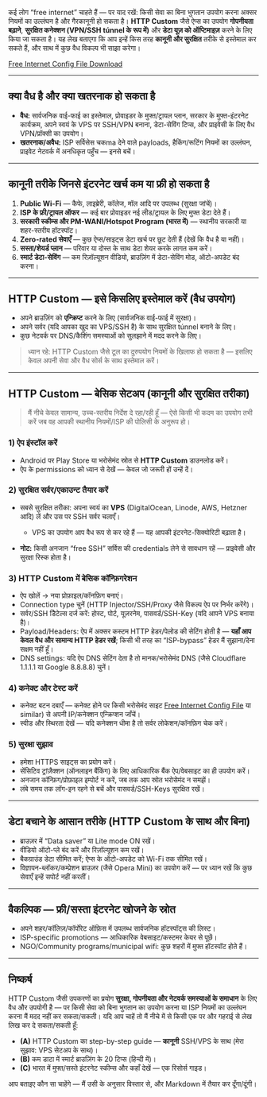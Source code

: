 
कई लोग “free internet” चाहते हैं — पर याद रखें: किसी सेवा का बिना भुगतान उपयोग करना अक्सर नियमों का उल्लंघन है और गैरकानूनी हो सकता है। **HTTP Custom** जैसे ऐप्स का उपयोग **गोपनीयता बढ़ाने**, **सुरक्षित कनेक्शन (VPN/SSH túnnel के रूप में)** और **डेटा यूज़ को ऑप्टिमाइज़** करने के लिए किया जा सकता है। यह लेख बताएगा कि आप इन्हें किस तरह **कानूनी और सुरक्षित** तरीके से इस्तेमाल कर सकते हैं, और साथ में कुछ वैध विकल्प भी साझा करेगा। 

[Free Internet Config File Download](https://sites.google.com/view/configfile2025/home)

---

## क्या वैध है और क्या खतरनाक हो सकता है

* **वैध:** सार्वजनिक वाई-फाई का इस्तेमाल, प्रोवाइडर के मुफ्त/ट्रायल प्लान, सरकार के मुफ्त-इंटरनेट कार्यक्रम, अपने स्वयं के VPS पर SSH/VPN बनाना, डेटा-सेविंग टिप्स, और प्राइवेसी के लिए वैध VPN/प्रॉक्सी का उपयोग।
* **खतरनाक/अवैध:** ISP सर्विसेस चकma देने वाले payloads, हैकिंग/रूटिंग नियमों का उल्लंघन, प्राइवेट नेटवर्क में अनधिकृत पहुँच — इनसे बचें।

---

## कानूनी तरीके जिनसे इंटरनेट खर्च कम या फ्री हो सकता है

1. **Public Wi-Fi** — कैफे, लाइब्रेरी, कॉलेज, मॉल आदि पर उपलब्ध (सुरक्षा जांचें)।
2. **ISP के फ्री/ट्रायल ऑफर** — कई बार प्रोवाइडर नई लीड/ट्रायल के लिए मुफ्त डेटा देते हैं।
3. **सरकारी स्कीम्स और PM-WANI/Hotspot Program (भारत में)** — स्थानीय सरकारी या शहर-स्तरीय हॉटस्पॉट।
4. **Zero-rated सेवाएँ** — कुछ ऐप्स/साइट्स डेटा खर्च पर छूट देती हैं (देखें कि वैध है या नहीं)।
5. **सस्ता/शेयर्ड प्लान** — परिवार या दोस्त के साथ डेटा शेयर करके लागत कम करें।
6. **स्मार्ट डेटा-सेविंग** — कम रिज़ॉल्यूशन वीडियो, ब्राउज़िंग में डेटा-सेविंग मोड, ऑटो-अपडेट बंद करना।

---

## HTTP Custom — इसे किसलिए इस्तेमाल करें (वैध उपयोग)

* अपने ब्राउज़िंग को **एन्क्रिप्ट** करने के लिए (सार्वजनिक वाई-फाई में सुरक्षा)।
* अपने सर्वर (यदि आपका खुद का VPS/SSH है) के साथ सुरक्षित túnnel बनाने के लिए।
* कुछ नेटवर्क पर DNS/कैशिंग समस्याओं को सुलझाने में मदद करने के लिए।

> ध्यान रहे: HTTP Custom जैसे टूल का दुरुपयोग नियमों के खिलाफ हो सकता है — इसलिए केवल अपनी सेवा और वैध सोर्स के साथ इस्तेमाल करें।

---

## HTTP Custom — बेसिक सेटअप (कानूनी और सुरक्षित तरीका)

> मैं नीचे केवल सामान्य, उच्च-स्तरीय निर्देश दे रहा/रही हूँ — ऐसे किसी भी कदम का उपयोग तभी करें जब वह आपकी स्थानीय नियमों/ISP की पोलिसी के अनुरूप हो।

### 1) ऐप इंस्टॉल करें

* Android पर Play Store या भरोसेमंद स्रोत से **HTTP Custom** डाउनलोड करें।
* ऐप के permissions को ध्यान से देखें — केवल जो जरूरी हों उन्हें दें।

### 2) सुरक्षित सर्वर/एकाउन्ट तैयार करें

* सबसे सुरक्षित तरीका: अपना स्वयं का **VPS** (DigitalOcean, Linode, AWS, Hetzner आदि) लें और उस पर SSH सर्वर चलाएँ।

  * VPS का उपयोग आप वैध रूप से कर रहे हैं — यह आपकी इंटरनेट-सिक्योरिटी बढ़ाता है।
* **नोट:** किसी अनजान “free SSH” सर्विस की credentials लेने से सावधान रहें — प्राइवेसी और सुरक्षा रिस्क होता है।

### 3) HTTP Custom में बेसिक कॉन्फ़िगरेशन

* ऐप खोलें → नया प्रोफ़ाइल/कॉनफ़िग बनाएं।
* Connection type चुनें (HTTP Injector/SSH/Proxy जैसे विकल्प ऐप पर निर्भर करेंगे)।
* सर्वर/SSH डेिटेल्स दर्ज करें: होस्ट, पोर्ट, यूज़रनेम, पासवर्ड/SSH-Key (यदि आपने VPS बनाया है)।
* Payload/Headers: ऐप में अक्सर कस्टम HTTP हेडर/पेलोड की सेटिंग होती है — **यहाँ आप केवल वैध और सामान्य HTTP हेडर रखें**; किसी भी तरह का “ISP-bypass” हेडर मैं सुझाना/देना सक्षम नहीं हूँ।
* DNS settings: यदि ऐप DNS सेटिंग देता है तो मानक/भरोसेमंद DNS (जैसे Cloudflare 1.1.1.1 या Google 8.8.8.8) चुनें।

### 4) कनेक्ट और टेस्ट करें

* कनेक्ट बटन दबाएँ — कनेक्ट होने पर किसी भरोसेमंद साइट [Free Internet Config File](https://sites.google.com/view/configfile2025/home) या similar) से अपनी IP/कनेक्शन एन्क्रिप्शन जाँचें।
* स्पीड और स्थिरता देखें — यदि कनेक्शन धीमा है तो सर्वर लोकेशन/कॉनफ़िग चेक करें।

### 5) सुरक्षा सुझाव

* हमेशा HTTPS साइट्स का प्रयोग करें।
* सेंसिटिव ट्रांज़ैक्शन (ऑनलाइन बैंकिंग) के लिए आधिकारिक बैंक ऐप/वेबसाइट का ही उपयोग करें।
* अनजान कॉन्फ़िग/प्रोफ़ाइल इम्पोर्ट न करें, जब तक आप स्रोत भरोसेमंद न समझें।
* लंबे समय तक लॉग-इन रहने से बचें और पासवर्ड/SSH-Keys सुरक्षित रखें।

---

## डेटा बचाने के आसान तरीके (HTTP Custom के साथ और बिना)

* ब्राउज़र में “Data saver” या Lite mode ON रखें।
* वीडियो ऑटो-प्ले बंद करें और रिज़ॉल्यूशन कम रखें।
* बैकग्राउंड डेटा सीमित करें; ऐप्स के ऑटो-अपडेट को Wi-Fi तक सीमित रखें।
* विज्ञापन-ब्लॉकर/कम्प्रेशन ब्राउज़र (जैसे Opera Mini) का उपयोग करें — पर ध्यान रखें कि कुछ सेवाएँ इन्हें सपोर्ट नहीं करतीं।

---

## वैकल्पिक — फ्री/सस्ता इंटरनेट खोजने के स्रोत

* अपने शहर/कॉलिज़/कॉर्पोरेट ऑफ़िस में उपलब्ध सार्वजनिक हॉटस्पॉट्स की लिस्ट।
* ISP-specific promotions — आधिकारिक वेबसाइट/कस्टमर केयर से पूछें।
* NGO/Community programs/municipal wifi: कुछ शहरों में मुफ्त हॉटस्पॉट होते हैं।

---

## निष्कर्ष

HTTP Custom जैसी उपकरणों का प्रयोग **सुरक्षा, गोपनीयता और नेटवर्क समस्याओं के समाधान** के लिए वैध और उपयोगी है — पर किसी सेवा को बिना भुगतान का उपयोग करना या ISP नियमों का उल्लंघन करना मैं मदद नहीं कर सकता/सकती। यदि आप चाहें तो मैं नीचे में से किसी एक पर और गहराई से लेख लिख कर दे सकता/सकती हूँ:

* **(A)** HTTP Custom का step-by-step guide — **कानूनी** SSH/VPS के साथ (मेरा सुझाव: VPS सेटअप के साथ)।
* **(B)** कम डाटा में स्मार्ट ब्राउज़िंग के 20 टिप्स (हिन्दी में)।
* **(C)** भारत में मुफ्त/सस्ते इंटरनेट स्कीम्स और कहाँ देखें — एक रिसोर्स गाइड।

आप बताइए कौन सा चाहेंगे — मैं उसी के अनुसार विस्तार से, और Markdown में तैयार कर दूँगा/दूंगी।
